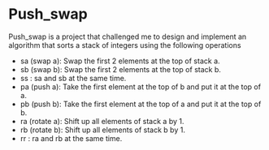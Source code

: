 # Push_swap
Push_swap is a project that challenged me to design and implement an algorithm that sorts a stack of integers using the following operations

- sa (swap a): Swap the first 2 elements at the top of stack a.
- sb (swap b): Swap the first 2 elements at the top of stack b.
- ss : sa and sb at the same time.
- pa (push a): Take the first element at the top of b and put it at the top of a.
- pb (push b): Take the first element at the top of a and put it at the top of b.
- ra (rotate a): Shift up all elements of stack a by 1.
- rb (rotate b): Shift up all elements of stack b by 1.
- rr : ra and rb at the same time.
